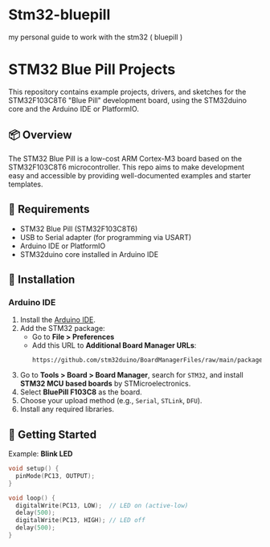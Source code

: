 # Stm32-bluepill

my personal guide to work with the stm32 ( bluepill )

# STM32 Blue Pill Projects

This repository contains example projects, drivers, and sketches for the STM32F103C8T6 "Blue Pill" development board, using the STM32duino core and the Arduino IDE or PlatformIO.

## 📦 Overview

The STM32 Blue Pill is a low-cost ARM Cortex-M3 board based on the STM32F103C8T6 microcontroller. This repo aims to make development easy and accessible by providing well-documented examples and starter templates.

## 🧰 Requirements

- STM32 Blue Pill (STM32F103C8T6)
- USB to Serial adapter (for programming via USART)
- Arduino IDE or PlatformIO
- STM32duino core installed in Arduino IDE

## 🔌 Installation

### Arduino IDE

1. Install the [Arduino IDE](https://www.arduino.cc/en/software).
2. Add the STM32 package:
   - Go to **File > Preferences**
   - Add this URL to **Additional Board Manager URLs**:
     ```
     https://github.com/stm32duino/BoardManagerFiles/raw/main/package_stmicroelectronics_index.json
     ```
3. Go to **Tools > Board > Board Manager**, search for `STM32`, and install **STM32 MCU based boards** by STMicroelectronics.
4. Select **BluePill F103C8** as the board.
5. Choose your upload method (e.g., `Serial`, `STLink`, `DFU`).
6. Install any required libraries.

## 🚀 Getting Started

Example: **Blink LED**

```cpp
void setup() {
  pinMode(PC13, OUTPUT);
}

void loop() {
  digitalWrite(PC13, LOW);  // LED on (active-low)
  delay(500);
  digitalWrite(PC13, HIGH); // LED off
  delay(500);
}
